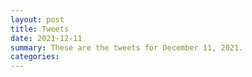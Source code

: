 ```yaml
---
layout: post
title: Tweets
date: 2021-12-11
summary: These are the tweets for December 11, 2021.
categories:
---
```


